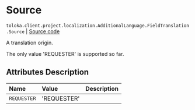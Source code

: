 # Source
`toloka.client.project.localization.AdditionalLanguage.FieldTranslation.Source` | [Source code](https://github.com/Toloka/toloka-kit/blob/v1.2.1/src/client/project/localization.py#L29)

A translation origin.


The only value 'REQUESTER' is supported so far.

## Attributes Description

| Name | Value | Description |
| :------| :-----------| :----------| 
`REQUESTER`|'REQUESTER'|
